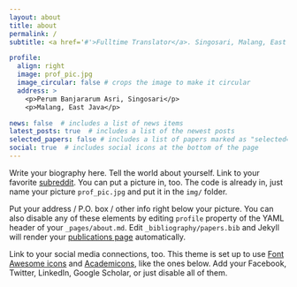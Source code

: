 ```yaml
---
layout: about
title: about
permalink: /
subtitle: <a href='#'>Fulltime Translator</a>. Singosari, Malang, East Java. ndaruwibowo@gmail.com.

profile:
  align: right
  image: prof_pic.jpg
  image_circular: false # crops the image to make it circular
  address: >
    <p>Perum Banjararum Asri, Singosari</p>
    <p>Malang, East Java</p>

news: false  # includes a list of news items
latest_posts: true  # includes a list of the newest posts
selected_papers: false # includes a list of papers marked as "selected={true}"
social: true  # includes social icons at the bottom of the page
---
```


Write your biography here. Tell the world about yourself. Link to your favorite [subreddit](http://reddit.com). You can put a picture in, too. The code is already in, just name your picture `prof_pic.jpg` and put it in the `img/` folder.

Put your address / P.O. box / other info right below your picture. You can also disable any of these elements by editing `profile` property of the YAML header of your `_pages/about.md`. Edit `_bibliography/papers.bib` and Jekyll will render your [publications page](/al-folio/publications/) automatically.

Link to your social media connections, too. This theme is set up to use [Font Awesome icons](http://fortawesome.github.io/Font-Awesome/) and [Academicons](https://jpswalsh.github.io/academicons/), like the ones below. Add your Facebook, Twitter, LinkedIn, Google Scholar, or just disable all of them.
